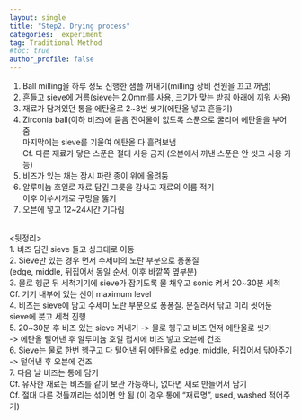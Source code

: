 ```yaml
---
layout: single
title: "Step2. Drying process"
categories:  experiment
tag: Traditional Method
#toc: true
author_profile: false
---
```


1.	Ball milling을 하루 정도 진행한 샘플 꺼내기(milling 장비 전원을 끄고 꺼냄)<br>
2.	흔들고 sieve에 거름(sieve는 2.0mm를 사용, 크기가 맞는 받침 아래에 끼워 사용)<br>
3.	재료가 담겨있던 통을 에탄올로 2~3번 씻기(에탄올 넣고 흔들기)<br>
4.	Zirconia ball(이하 비즈)에 묻음 잔여물이 없도록 스푼으로 굴리며 에탄올을 부어줌<br>
   마지막에는 sieve를 기울여 에탄올 다 흘려보냄<br>
   Cf. 다른 재료가 닿은 스푼은 절대 사용 금지 (오븐에서 꺼낸 스푼은 안 씻고 사용 가능)<br>
5.	비즈가 있는 채는 잠시 파란 종이 위에 올려둠<br>
6.	알루미늄 호일로 재료 담긴 그릇을 감싸고 재료의 이름 적기<br>
   이후 이쑤시개로 구멍을 뚫기<br>
7.	오븐에 넣고 12~24시간 기다림<br>
<br>
<뒷정리><br>
1.	비즈 담긴 sieve 들고 싱크대로 이동<br>
2.	Sieve만 있는 경우 먼저 수세미의 노란 부분으로 퐁퐁질<br>
   (edge, middle, 뒤집어서 동일 순서, 이후 바깥쪽 옆부분)<br>
3.	물로 헹군 뒤 세척기기에 sieve가 잠기도록 물 채우고 sonic 켜서 20~30분 세척<br>
    Cf. 기기 내부에 있는 선이 maximum level<br>
4.	비즈는 sieve에 담고 수세미 노란 부분으로 퐁퐁질. 문질러서 닦고 미리 씻어둔 sieve에 붓고 세척 진행<br>
5.	20~30분 후 비즈 있는 sieve 꺼내기 -> 물로 헹구고 비즈 먼저 에탄올로 씻기<br>
   -> 에탄올 털어낸 후 알루미늄 호일 접시에 비즈 넣고 오븐에 건조<br>
6.	Sieve는 물로 한번 헹구고 다 털어낸 뒤 에탄올로 edge, middle, 뒤집어서 닦아주기<br>
   -> 털어낸 후 오븐에 건조<br>
7.	다음 날 비즈는 통에 담기<br>
    Cf. 유사한 재료는 비즈를 같이 보관 가능하나, 없다면 새로 만들어서 담기<br>
    Cf. 절대 다른 것들끼리는 섞이면 안 됨 (이 경우 통에 “재료명”, used, washed 적어주기)
